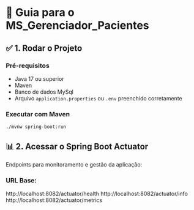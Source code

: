 # 🚀 Guia para o MS_Gerenciador_Pacientes

## ✅ 1. Rodar o Projeto

### Pré-requisitos
- Java 17 ou superior
- Maven 
- Banco de dados MySql
- Arquivo `application.properties` ou `.env` preenchido corretamente

### Executar com Maven
```bash
./mvnw spring-boot:run

```

## 📊 2. Acessar o Spring Boot Actuator

Endpoints para monitoramento e gestão da aplicação:

### URL Base:
http://localhost:8082/actuator/health
http://localhost:8082/actuator/info
http://localhost:8082/actuator/metrics
